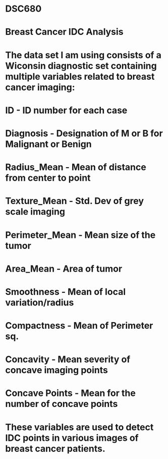 # DSC680

# Breast Cancer IDC Analysis

# The data set I am using consists of a Wiconsin diagnostic set containing multiple variables related to breast cancer imaging:

# ID - ID number for each case
# Diagnosis - Designation of M or B for Malignant or Benign
# Radius_Mean - Mean of distance from center to point
# Texture_Mean - Std. Dev of grey scale imaging 
# Perimeter_Mean - Mean size of the tumor
# Area_Mean - Area of tumor
# Smoothness - Mean of local variation/radius
# Compactness - Mean of Perimeter sq. 
# Concavity - Mean severity of concave imaging points
# Concave Points - Mean for the number of concave points

# These variables are used to detect IDC points in various images of breast cancer patients. 
